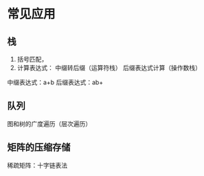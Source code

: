 # 常见应用

## 栈

1.	括号匹配，
2.	计算表达式：
中缀转后缀（运算符栈）
后缀表达式计算（操作数栈）

中缀表达式：a+b
后缀表达式：ab+

## 队列

图和树的广度遍历（层次遍历）

## 矩阵的压缩存储

稀疏矩阵：十字链表法
